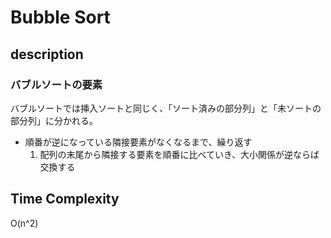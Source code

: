 # Bubble Sort

## description

### バブルソートの要素

バブルソートでは挿入ソートと同じく、「ソート済みの部分列」と「未ソートの部分列」に分かれる。  

- 順番が逆になっている隣接要素がなくなるまで、繰り返す
  1. 配列の末尾から隣接する要素を順番に比べていき、大小関係が逆ならば交換する

## Time Complexity

O(n^2)
